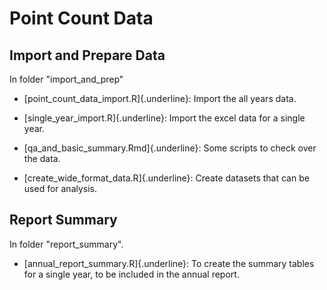 # Point Count Data

## Import and Prepare Data

In folder "import_and_prep"

-   [point_count_data_import.R]{.underline}: Import the all years data.

-   [single_year_import.R]{.underline}: Import the excel data for a single year.

-   [qa_and_basic_summary.Rmd]{.underline}: Some scripts to check over the data.

-   [create_wide_format_data.R]{.underline}: Create datasets that can be used for analysis.

## Report Summary

In folder "report_summary".

-   [annual_report_summary.R]{.underline}: To create the summary tables for a single year, to be included in the annual report.
